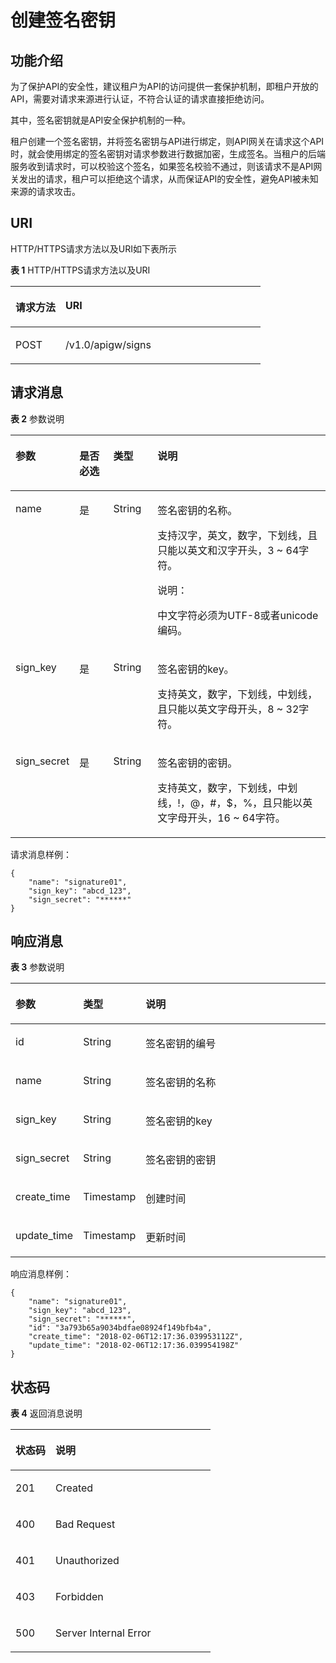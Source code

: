 # 创建签名密钥<a name="apig-zh-api-180713135"></a>

## 功能介绍<a name="section32899949"></a>

为了保护API的安全性，建议租户为API的访问提供一套保护机制，即租户开放的API，需要对请求来源进行认证，不符合认证的请求直接拒绝访问。

其中，签名密钥就是API安全保护机制的一种。

租户创建一个签名密钥，并将签名密钥与API进行绑定，则API网关在请求这个API时，就会使用绑定的签名密钥对请求参数进行数据加密，生成签名。当租户的后端服务收到请求时，可以校验这个签名，如果签名校验不通过，则该请求不是API网关发出的请求，租户可以拒绝这个请求，从而保证API的安全性，避免API被未知来源的请求攻击。

## URI<a name="section27664085"></a>

HTTP/HTTPS请求方法以及URI如下表所示

**表 1**  HTTP/HTTPS请求方法以及URI

<a name="table41707817"></a>
<table><thead align="left"><tr id="row58843872"><th class="cellrowborder" valign="top" width="20%" id="mcps1.2.3.1.1"><p id="p1624321"><a name="p1624321"></a><a name="p1624321"></a>请求方法</p>
</th>
<th class="cellrowborder" valign="top" width="80%" id="mcps1.2.3.1.2"><p id="p64461142"><a name="p64461142"></a><a name="p64461142"></a>URI</p>
</th>
</tr>
</thead>
<tbody><tr id="row53969991"><td class="cellrowborder" valign="top" width="20%" headers="mcps1.2.3.1.1 "><p id="p9493182"><a name="p9493182"></a><a name="p9493182"></a>POST</p>
</td>
<td class="cellrowborder" valign="top" width="80%" headers="mcps1.2.3.1.2 "><p id="p30750240"><a name="p30750240"></a><a name="p30750240"></a>/v1.0/apigw/signs</p>
</td>
</tr>
</tbody>
</table>

## 请求消息<a name="section47650173"></a>

**表 2**  参数说明

<a name="table2564886"></a>
<table><thead align="left"><tr id="row39382573"><th class="cellrowborder" valign="top" width="17.169999999999998%" id="mcps1.2.5.1.1"><p id="p35871824"><a name="p35871824"></a><a name="p35871824"></a><strong id="b54410961"><a name="b54410961"></a><a name="b54410961"></a>参数</strong></p>
</th>
<th class="cellrowborder" valign="top" width="11.110000000000001%" id="mcps1.2.5.1.2"><p id="p45211703"><a name="p45211703"></a><a name="p45211703"></a><strong id="b255714485613"><a name="b255714485613"></a><a name="b255714485613"></a>是否必选</strong></p>
</th>
<th class="cellrowborder" valign="top" width="14.14%" id="mcps1.2.5.1.3"><p id="p8879947"><a name="p8879947"></a><a name="p8879947"></a><strong id="b12810666"><a name="b12810666"></a><a name="b12810666"></a>类型</strong></p>
</th>
<th class="cellrowborder" valign="top" width="57.58%" id="mcps1.2.5.1.4"><p id="p31031046"><a name="p31031046"></a><a name="p31031046"></a><strong id="b10843966"><a name="b10843966"></a><a name="b10843966"></a>说明</strong></p>
</th>
</tr>
</thead>
<tbody><tr id="row5946028"><td class="cellrowborder" valign="top" width="17.169999999999998%" headers="mcps1.2.5.1.1 "><p id="p11866226"><a name="p11866226"></a><a name="p11866226"></a>name</p>
</td>
<td class="cellrowborder" valign="top" width="11.110000000000001%" headers="mcps1.2.5.1.2 "><p id="p21640249"><a name="p21640249"></a><a name="p21640249"></a>是</p>
</td>
<td class="cellrowborder" valign="top" width="14.14%" headers="mcps1.2.5.1.3 "><p id="p8029736"><a name="p8029736"></a><a name="p8029736"></a>String</p>
</td>
<td class="cellrowborder" valign="top" width="57.58%" headers="mcps1.2.5.1.4 "><p id="p46428904"><a name="p46428904"></a><a name="p46428904"></a>签名密钥的名称。</p>
<p id="p23804074"><a name="p23804074"></a><a name="p23804074"></a>支持汉字，英文，数字，下划线，且只能以英文和汉字开头，3 ~ 64字符。</p>
<div class="note" id="note1389815157433"><a name="note1389815157433"></a><a name="note1389815157433"></a><span class="notetitle"> 说明： </span><div class="notebody"><p id="p108991115154319"><a name="p108991115154319"></a><a name="p108991115154319"></a>中文字符必须为UTF-8或者unicode编码。</p>
</div></div>
</td>
</tr>
<tr id="row826071"><td class="cellrowborder" valign="top" width="17.169999999999998%" headers="mcps1.2.5.1.1 "><p id="p66911810"><a name="p66911810"></a><a name="p66911810"></a>sign_key</p>
</td>
<td class="cellrowborder" valign="top" width="11.110000000000001%" headers="mcps1.2.5.1.2 "><p id="p51147542"><a name="p51147542"></a><a name="p51147542"></a>是</p>
</td>
<td class="cellrowborder" valign="top" width="14.14%" headers="mcps1.2.5.1.3 "><p id="p49310201"><a name="p49310201"></a><a name="p49310201"></a>String</p>
</td>
<td class="cellrowborder" valign="top" width="57.58%" headers="mcps1.2.5.1.4 "><p id="p34703382"><a name="p34703382"></a><a name="p34703382"></a>签名密钥的key。</p>
<p id="p65832877"><a name="p65832877"></a><a name="p65832877"></a>支持英文，数字，下划线，中划线，且只能以英文字母开头，8 ~ 32字符。</p>
<p id="p9329870"><a name="p9329870"></a><a name="p9329870"></a></p>
</td>
</tr>
<tr id="row16859971"><td class="cellrowborder" valign="top" width="17.169999999999998%" headers="mcps1.2.5.1.1 "><p id="p23480388"><a name="p23480388"></a><a name="p23480388"></a>sign_secret</p>
</td>
<td class="cellrowborder" valign="top" width="11.110000000000001%" headers="mcps1.2.5.1.2 "><p id="p22863307"><a name="p22863307"></a><a name="p22863307"></a>是</p>
</td>
<td class="cellrowborder" valign="top" width="14.14%" headers="mcps1.2.5.1.3 "><p id="p39988541"><a name="p39988541"></a><a name="p39988541"></a>String</p>
</td>
<td class="cellrowborder" valign="top" width="57.58%" headers="mcps1.2.5.1.4 "><p id="p15760103411438"><a name="p15760103411438"></a><a name="p15760103411438"></a>签名密钥的密钥。</p>
<p id="p17846404"><a name="p17846404"></a><a name="p17846404"></a>支持英文，数字，下划线，中划线，!，@，#，$，%，且只能以英文字母开头，16 ~ 64字符。</p>
</td>
</tr>
</tbody>
</table>

请求消息样例：

```
{
	"name": "signature01",
	"sign_key": "abcd_123",
	"sign_secret": "******"
}
```

## 响应消息<a name="section34458777"></a>

**表 3**  参数说明

<a name="table20176688"></a>
<table><thead align="left"><tr id="row48802096"><th class="cellrowborder" valign="top" width="18.18%" id="mcps1.2.4.1.1"><p id="p60655680"><a name="p60655680"></a><a name="p60655680"></a>参数</p>
</th>
<th class="cellrowborder" valign="top" width="16.16%" id="mcps1.2.4.1.2"><p id="p60358653"><a name="p60358653"></a><a name="p60358653"></a>类型</p>
</th>
<th class="cellrowborder" valign="top" width="65.66%" id="mcps1.2.4.1.3"><p id="p45152596"><a name="p45152596"></a><a name="p45152596"></a>说明</p>
</th>
</tr>
</thead>
<tbody><tr id="row32899729"><td class="cellrowborder" valign="top" width="18.18%" headers="mcps1.2.4.1.1 "><p id="p47632363"><a name="p47632363"></a><a name="p47632363"></a>id</p>
</td>
<td class="cellrowborder" valign="top" width="16.16%" headers="mcps1.2.4.1.2 "><p id="p33016177"><a name="p33016177"></a><a name="p33016177"></a>String</p>
</td>
<td class="cellrowborder" valign="top" width="65.66%" headers="mcps1.2.4.1.3 "><p id="p57064717"><a name="p57064717"></a><a name="p57064717"></a>签名密钥的编号</p>
</td>
</tr>
<tr id="row43820405"><td class="cellrowborder" valign="top" width="18.18%" headers="mcps1.2.4.1.1 "><p id="p59791946"><a name="p59791946"></a><a name="p59791946"></a>name</p>
</td>
<td class="cellrowborder" valign="top" width="16.16%" headers="mcps1.2.4.1.2 "><p id="p11309480"><a name="p11309480"></a><a name="p11309480"></a>String</p>
</td>
<td class="cellrowborder" valign="top" width="65.66%" headers="mcps1.2.4.1.3 "><p id="p43652662"><a name="p43652662"></a><a name="p43652662"></a>签名密钥的名称</p>
</td>
</tr>
<tr id="row57329638"><td class="cellrowborder" valign="top" width="18.18%" headers="mcps1.2.4.1.1 "><p id="p13189120"><a name="p13189120"></a><a name="p13189120"></a>sign_key</p>
</td>
<td class="cellrowborder" valign="top" width="16.16%" headers="mcps1.2.4.1.2 "><p id="p61685790"><a name="p61685790"></a><a name="p61685790"></a>String</p>
</td>
<td class="cellrowborder" valign="top" width="65.66%" headers="mcps1.2.4.1.3 "><p id="p30493097"><a name="p30493097"></a><a name="p30493097"></a>签名密钥的key</p>
</td>
</tr>
<tr id="row6002418"><td class="cellrowborder" valign="top" width="18.18%" headers="mcps1.2.4.1.1 "><p id="p16433867"><a name="p16433867"></a><a name="p16433867"></a>sign_secret</p>
</td>
<td class="cellrowborder" valign="top" width="16.16%" headers="mcps1.2.4.1.2 "><p id="p56074820"><a name="p56074820"></a><a name="p56074820"></a>String</p>
</td>
<td class="cellrowborder" valign="top" width="65.66%" headers="mcps1.2.4.1.3 "><p id="p45766533"><a name="p45766533"></a><a name="p45766533"></a>签名密钥的密钥</p>
</td>
</tr>
<tr id="row9245616"><td class="cellrowborder" valign="top" width="18.18%" headers="mcps1.2.4.1.1 "><p id="p10697457"><a name="p10697457"></a><a name="p10697457"></a>create_time</p>
</td>
<td class="cellrowborder" valign="top" width="16.16%" headers="mcps1.2.4.1.2 "><p id="p61187727"><a name="p61187727"></a><a name="p61187727"></a>Timestamp</p>
</td>
<td class="cellrowborder" valign="top" width="65.66%" headers="mcps1.2.4.1.3 "><p id="p57258865"><a name="p57258865"></a><a name="p57258865"></a>创建时间</p>
</td>
</tr>
<tr id="row45567744"><td class="cellrowborder" valign="top" width="18.18%" headers="mcps1.2.4.1.1 "><p id="p67108611"><a name="p67108611"></a><a name="p67108611"></a>update_time</p>
</td>
<td class="cellrowborder" valign="top" width="16.16%" headers="mcps1.2.4.1.2 "><p id="p67088448"><a name="p67088448"></a><a name="p67088448"></a>Timestamp</p>
</td>
<td class="cellrowborder" valign="top" width="65.66%" headers="mcps1.2.4.1.3 "><p id="p65455197"><a name="p65455197"></a><a name="p65455197"></a>更新时间</p>
</td>
</tr>
</tbody>
</table>

响应消息样例：

```
{
	"name": "signature01",
	"sign_key": "abcd_123",
	"sign_secret": "******",
	"id": "3a793b65a9034bdfae08924f149bfb4a",
	"create_time": "2018-02-06T12:17:36.039953112Z",
	"update_time": "2018-02-06T12:17:36.039954198Z"
}
```

## 状态码<a name="section26198374"></a>

**表 4**  返回消息说明

<a name="table48963168"></a>
<table><thead align="left"><tr id="row42034035"><th class="cellrowborder" valign="top" width="20%" id="mcps1.2.3.1.1"><p id="p49313649"><a name="p49313649"></a><a name="p49313649"></a>状态码</p>
</th>
<th class="cellrowborder" valign="top" width="80%" id="mcps1.2.3.1.2"><p id="p46407939"><a name="p46407939"></a><a name="p46407939"></a>说明</p>
</th>
</tr>
</thead>
<tbody><tr id="row8520349"><td class="cellrowborder" valign="top" width="20%" headers="mcps1.2.3.1.1 "><p id="p19059693"><a name="p19059693"></a><a name="p19059693"></a>201</p>
</td>
<td class="cellrowborder" valign="top" width="80%" headers="mcps1.2.3.1.2 "><p id="p331318"><a name="p331318"></a><a name="p331318"></a>Created</p>
</td>
</tr>
<tr id="row2981863"><td class="cellrowborder" valign="top" width="20%" headers="mcps1.2.3.1.1 "><p id="p40204311"><a name="p40204311"></a><a name="p40204311"></a>400</p>
</td>
<td class="cellrowborder" valign="top" width="80%" headers="mcps1.2.3.1.2 "><p id="p35323731"><a name="p35323731"></a><a name="p35323731"></a>Bad Request</p>
</td>
</tr>
<tr id="row49478130"><td class="cellrowborder" valign="top" width="20%" headers="mcps1.2.3.1.1 "><p id="p48305580"><a name="p48305580"></a><a name="p48305580"></a>401</p>
</td>
<td class="cellrowborder" valign="top" width="80%" headers="mcps1.2.3.1.2 "><p id="p20437927"><a name="p20437927"></a><a name="p20437927"></a>Unauthorized</p>
</td>
</tr>
<tr id="row49723620"><td class="cellrowborder" valign="top" width="20%" headers="mcps1.2.3.1.1 "><p id="p1081443"><a name="p1081443"></a><a name="p1081443"></a>403</p>
</td>
<td class="cellrowborder" valign="top" width="80%" headers="mcps1.2.3.1.2 "><p id="p20488054"><a name="p20488054"></a><a name="p20488054"></a>Forbidden</p>
</td>
</tr>
<tr id="row50174763"><td class="cellrowborder" valign="top" width="20%" headers="mcps1.2.3.1.1 "><p id="p37623992"><a name="p37623992"></a><a name="p37623992"></a>500</p>
</td>
<td class="cellrowborder" valign="top" width="80%" headers="mcps1.2.3.1.2 "><p id="p6744143"><a name="p6744143"></a><a name="p6744143"></a>Server Internal Error</p>
</td>
</tr>
</tbody>
</table>

